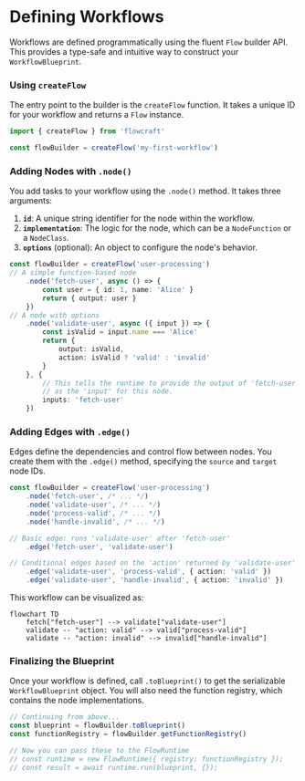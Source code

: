 # Defining Workflows

Workflows are defined programmatically using the fluent `Flow` builder API. This provides a type-safe and intuitive way to construct your `WorkflowBlueprint`.

### Using `createFlow`

The entry point to the builder is the `createFlow` function. It takes a unique ID for your workflow and returns a `Flow` instance.

```typescript
import { createFlow } from 'flowcraft'

const flowBuilder = createFlow('my-first-workflow')
```

### Adding Nodes with `.node()`

You add tasks to your workflow using the `.node()` method. It takes three arguments:

1.  **`id`**: A unique string identifier for the node within the workflow.
2.  **`implementation`**: The logic for the node, which can be a `NodeFunction` or a `NodeClass`.
3.  **`options`** (optional): An object to configure the node's behavior.

```typescript
const flowBuilder = createFlow('user-processing')
// A simple function-based node
	.node('fetch-user', async () => {
		const user = { id: 1, name: 'Alice' }
		return { output: user }
	})
// A node with options
	.node('validate-user', async ({ input }) => {
		const isValid = input.name === 'Alice'
		return {
			output: isValid,
			action: isValid ? 'valid' : 'invalid'
		}
	}, {
		// This tells the runtime to provide the output of 'fetch-user'
		// as the 'input' for this node.
		inputs: 'fetch-user'
	})
```

### Adding Edges with `.edge()`

Edges define the dependencies and control flow between nodes. You create them with the `.edge()` method, specifying the `source` and `target` node IDs.

```typescript
const flowBuilder = createFlow('user-processing')
	.node('fetch-user', /* ... */)
	.node('validate-user', /* ... */)
	.node('process-valid', /* ... */)
	.node('handle-invalid', /* ... */)

// Basic edge: runs 'validate-user' after 'fetch-user'
	.edge('fetch-user', 'validate-user')

// Conditional edges based on the 'action' returned by 'validate-user'
	.edge('validate-user', 'process-valid', { action: 'valid' })
	.edge('validate-user', 'handle-invalid', { action: 'invalid' })
```

This workflow can be visualized as:

```mermaid
flowchart TD
    fetch["fetch-user"] --> validate["validate-user"]
    validate -- "action: valid" --> valid["process-valid"]
    validate -- "action: invalid" --> invalid["handle-invalid"]
```

### Finalizing the Blueprint

Once your workflow is defined, call `.toBlueprint()` to get the serializable `WorkflowBlueprint` object. You will also need the function registry, which contains the node implementations.

```typescript
// Continuing from above...
const blueprint = flowBuilder.toBlueprint()
const functionRegistry = flowBuilder.getFunctionRegistry()

// Now you can pass these to the FlowRuntime
// const runtime = new FlowRuntime({ registry: functionRegistry });
// const result = await runtime.run(blueprint, {});
```
